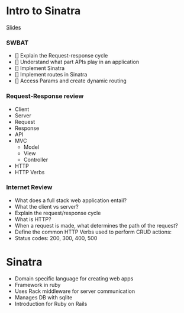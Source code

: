 # Intro to Sinatra

[Slides](https://docs.google.com/presentation/d/1l7P-dhrVVfr3mlf2-T0h3BQWIBFOpoQ0lqyNjvKQ7Fo/edit?usp=sharing)


### SWBAT
- [] Explain the Request-response cycle
- [] Understand what part APIs play in an application
- [] Implement Sinatra
- [] Implement routes in Sinatra
- [] Access Params and create dynamic routing

### Request-Response review
- Client 
- Server 
- Request 
- Response 
- API
- MVC
    - Model 
    - View
    - Controller
- HTTP
- HTTP Verbs

### Internet Review

- What does a full stack web application entail? 
- What the client vs server? 
- Explain the request/response cycle
- What is HTTP? 
- When a request is made, what determines the path of the request? 
- Define the common HTTP Verbs used to perform CRUD actions:
- Status codes: 200, 300, 400, 500

# Sinatra
- Domain specific language for creating web apps
- Framework in ruby
- Uses Rack middleware for server communication 
- Manages DB with sqlite
- Introduction for Ruby on Rails
